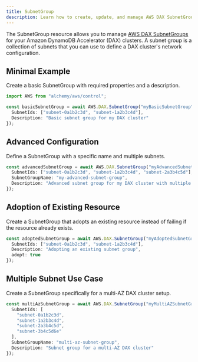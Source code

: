 ```yaml
---
title: SubnetGroup
description: Learn how to create, update, and manage AWS DAX SubnetGroups using Alchemy Cloud Control.
---
```


The SubnetGroup resource allows you to manage [AWS DAX SubnetGroups](https://docs.aws.amazon.com/dax/latest/userguide/) for your Amazon DynamoDB Accelerator (DAX) clusters. A subnet group is a collection of subnets that you can use to define a DAX cluster's network configuration.

## Minimal Example

Create a basic SubnetGroup with required properties and a description.

```ts
import AWS from "alchemy/aws/control";

const basicSubnetGroup = await AWS.DAX.SubnetGroup("myBasicSubnetGroup", {
  SubnetIds: ["subnet-0a1b2c3d", "subnet-1a2b3c4d"],
  Description: "Basic subnet group for my DAX cluster"
});
```

## Advanced Configuration

Define a SubnetGroup with a specific name and multiple subnets.

```ts
const advancedSubnetGroup = await AWS.DAX.SubnetGroup("myAdvancedSubnetGroup", {
  SubnetIds: ["subnet-0a1b2c3d", "subnet-1a2b3c4d", "subnet-2a3b4c5d"],
  SubnetGroupName: "my-advanced-subnet-group",
  Description: "Advanced subnet group for my DAX cluster with multiple subnets"
});
```

## Adoption of Existing Resource

Create a SubnetGroup that adopts an existing resource instead of failing if the resource already exists.

```ts
const adoptedSubnetGroup = await AWS.DAX.SubnetGroup("myAdoptedSubnetGroup", {
  SubnetIds: ["subnet-0a1b2c3d", "subnet-1a2b3c4d"],
  Description: "Adopting an existing subnet group",
  adopt: true
});
```

## Multiple Subnet Use Case

Create a SubnetGroup specifically for a multi-AZ DAX cluster setup.

```ts
const multiAzSubnetGroup = await AWS.DAX.SubnetGroup("myMultiAZSubnetGroup", {
  SubnetIds: [
    "subnet-0a1b2c3d",
    "subnet-1a2b3c4d",
    "subnet-2a3b4c5d",
    "subnet-3b4c5d6e"
  ],
  SubnetGroupName: "multi-az-subnet-group",
  Description: "Subnet group for a multi-AZ DAX cluster"
});
```